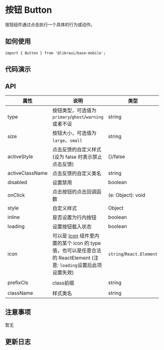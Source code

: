 # 按钮 Button

按钮组件通过点击执行一个具体的行为或动作。


## 如何使用

```
import { Button } from '@libraui/base-mobile';

```

## 代码演示


## API


|属性 | 说明 | 类型 | 默认值
|----|-----|------|------
| type    | 按钮类型，可选值为`primary`/`ghost`/`warning`或者不设  |   string   |   -  |
| size    | 按钮大小，可选值为`large`、`small` | string | `large`|
| activeStyle  | 点击反馈的自定义样式 (设为 false 时表示禁止点击反馈) | {}/false | {} |
| activeClassName  | 点击反馈的自定义类名 | string |  |
| disabled   | 设置禁用  | boolean |    false  |
| onClick    | 点击按钮的点击回调函数 | (e: Object): void |   无  |
| style    | 自定义样式 |   Object  | 无 |
| inline     | 是否设置为行内按钮  | boolean |   false  |
| loading	   | 设置按钮载入状态	  | boolean	 | false |
| icon  | 可以是 [Icon](https://mobile.ant.design/components/icon) 组件里内置的某个 icon 的 type 值，也可以是任意合法的 ReactElement (注意: `loading`设置后此项设置失效) | `string`/`React.Element` | -  |
| prefixCls |  class前缀 | string | `am-button` |
| className |  样式类名 | string | 无 |



## 注意事项

暂无

## 更新日志
